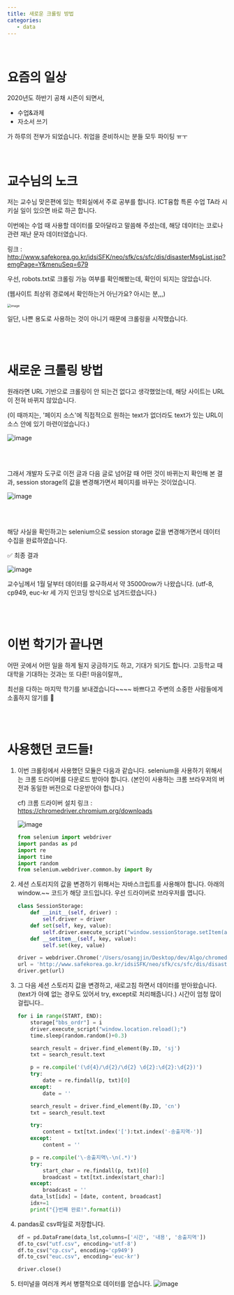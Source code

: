 ```yaml
---
title: 새로운 크롤링 방법
categories:
   - data
---
```


<br>

# 요즘의 일상

2020년도 하반기 공채 시즌이 되면서,

- 수업&과제
- 자소서 쓰기

가 하루의 전부가 되었습니다. 취업을 준비하시는 분들 모두 파이팅 ㅠㅜ

<br>



# 교수님의 노크

저는 교수님 맞은편에 있는 학회실에서 주로 공부를 합니다. ICT융합 특론 수업 TA라 시키실 일이 있으면 바로 하곤 합니다.

이번에는 수업 때 사용할 데이터를 모아달라고 말씀해 주셨는데, 해당 데이터는 코로나 관련 재난 문자 데이터였습니다.

링크 : http://www.safekorea.go.kr/idsiSFK/neo/sfk/cs/sfc/dis/disasterMsgList.jsp?emgPage=Y&menuSeq=679

우선, robots.txt로 크롤링 가능 여부를 확인해봤는데, 확인이 되지는 않았습니다.

(웹사이트 최상위 경로에서 확인하는거 아닌가요? 아시는 분,,,)

<img src="https://user-images.githubusercontent.com/42775225/95009872-2312e500-0660-11eb-8834-eb44279f5cd8.png" alt="image" style="zoom:50%;" />

일단, 나쁜 용도로 사용하는 것이 아니기 때문에 크롤링을 시작했습니다.

<br><br>

# 새로운 크롤링 방법

원래라면 URL 기반으로 크롤링이 안 되는건 없다고 생각했었는데, 해당 사이트는 URL이 전혀 바뀌지 않았습니다.

(이 때까지는, '페이지 소스'에 직접적으로 원하는 text가 없더라도 text가 있는 URL이 소스 안에 있기 마련이었습니다.)

![image](https://user-images.githubusercontent.com/42775225/95010029-47bb8c80-0661-11eb-99db-21fda0f28aeb.png)

<br><br>

그래서 개발자 도구로 이전 글과 다음 글로 넘어갈 때 어떤 것이 바뀌는지 확인해 본 결과, session storage의 값을 변경해가면서 페이지를 바꾸는 것이었습니다.

![image](https://user-images.githubusercontent.com/42775225/95010165-1ee7c700-0662-11eb-9c03-423fa4ea6cac.png)

<br><br>

해당 사실을 확인하고는 selenium으로 session storage 값을 변경해가면서 데이터 수집을 완료하였습니다.

✅ 최종 결과

![image](https://user-images.githubusercontent.com/42775225/95010227-8d2c8980-0662-11eb-81b5-8565fed38ef9.png)

교수님께서 1월 달부터 데이터를 요구하셔서 약 35000row가 나왔습니다. (utf-8, cp949, euc-kr 세 가지 인코딩 방식으로 넘겨드렸습니다.)

<br><br>

# 이번 학기가 끝나면

어떤 곳에서 어떤 일을 하게 될지 궁금하기도 하고, 기대가 되기도 합니다. 고등학교 때 대학을 기대하는 것과는 또 다른! 마음이랄까,,

최선을 다하는 마지막 학기를 보내겠습니다~~~~ 바쁘다고 주변의 소중한 사람들에게 소홀하지 않기를 🤗

<br><br>

# 사용했던 코드들!

1. 이번 크롤링에서 사용했던 모듈은 다음과 같습니다. selenium을 사용하기 위해서는 크롬 드라이버를 다운로드 받아야 합니다. (본인이 사용하는 크롬 브라우저의 버전과 동일한 버전으로 다운받아야 합니다.)

   cf) 크롬 드라이버 설치 링크 : https://chromedriver.chromium.org/downloads

   ![image](https://user-images.githubusercontent.com/42775225/95010534-0200c300-0665-11eb-9085-064827124f22.png)

   ```python
   from selenium import webdriver
   import pandas as pd
   import re
   import time
   import random
   from selenium.webdriver.common.by import By
   ```

2. 세션 스토리지의 값을 변경하기 위해서는 자바스크립트를 사용해야 합니다. 아래의 window.~~ 코드가 해당 코드입니다. 우선 드라이버로 브라우저를 엽니다.

   ```python
   class SessionStorage:
       def __init__(self, driver) :
           self.driver = driver
       def set(self, key, value):
           self.driver.execute_script("window.sessionStorage.setItem(arguments[0], arguments[1]);", key, value)
       def __setitem__(self, key, value):
           self.set(key, value)

   driver = webdriver.Chrome('/Users/osangjin/Desktop/dev/Algo/chromedriver')
   url = 'http://www.safekorea.go.kr/idsiSFK/neo/sfk/cs/sfc/dis/disasterMsgView.jsp?menuSeq=679'
   driver.get(url)
   ```

3. 그 다음 세션 스토리지 값을 변경하고, 새로고침 하면서 데이터를 받아왔습니다. (text가 아예 없는 경우도 있어서 try, except로 처리해줍니다.) 시간이 엄청 많이 걸립니다..

   ```python
   for i in range(START, END):
       storage["bbs_ordr"] = i
       driver.execute_script("window.location.reload();")
       time.sleep(random.random()+0.3)

       search_result = driver.find_element(By.ID, 'sj')
       txt = search_result.text

       p = re.compile('(\d{4}/\d{2}/\d{2} \d{2}:\d{2}:\d{2})')
       try:
           date = re.findall(p, txt)[0]
       except:
           date = ''

       search_result = driver.find_element(By.ID, 'cn')
       txt = search_result.text

       try:
           content = txt[txt.index('['):txt.index('-송출지역-')]
       except:
           content = ''

       p = re.compile('\-송출지역\-\n(.*)')
       try:
           start_char = re.findall(p, txt)[0]
           broadcast = txt[txt.index(start_char):]
       except:
           broadcast = ''
       data_lst[idx] = [date, content, broadcast]
       idx+=1
       print("{}번째 완료!".format(i))
   ```

4. pandas로 csv파일로 저장합니다.

   ```python
   df = pd.DataFrame(data_lst,columns=['시간', '내용', '송출지역'])
   df.to_csv("utf.csv", encoding='utf-8')
   df.to_csv("cp.csv", encoding='cp949')
   df.to_csv("euc.csv", encoding='euc-kr')

   driver.close()
   ```

5. 터미널을 여러개 켜서 병렬적으로 데이터를 얻습니다.
   ![image](https://user-images.githubusercontent.com/42775225/95010683-4345a280-0666-11eb-9a69-f037ca4b23e1.png)
